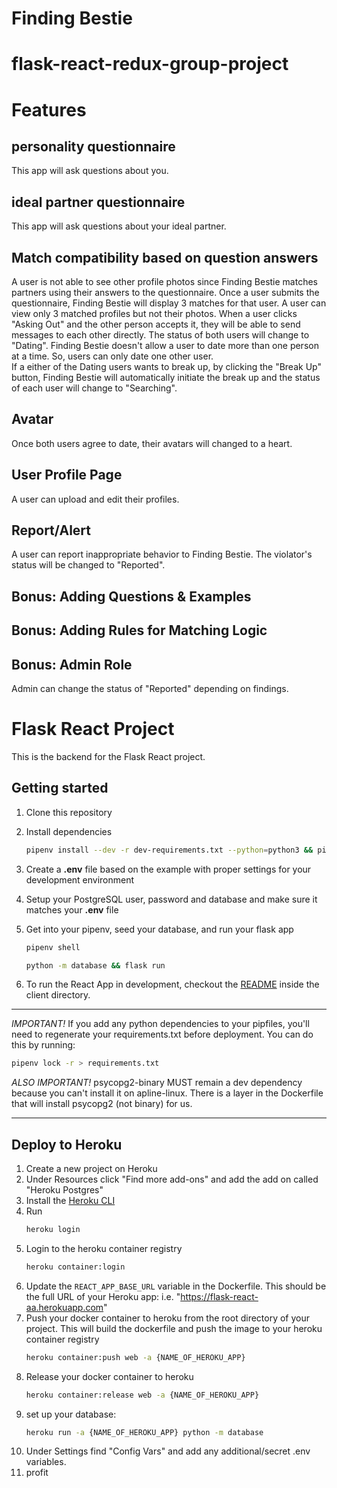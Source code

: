 # Finding Bestie
# flask-react-redux-group-project


# Features
## personality questionnaire
This app will ask questions about you. 

## ideal partner questionnaire
This app will ask questions about your ideal partner.

## Match compatibility based on question answers
A user is not able to see other profile photos since Finding Bestie matches partners using their answers to the questionnaire. 
Once a user submits the questionnaire, Finding Bestie will display 3 matches for that user. 
A user can view only 3 matched profiles but not their photos.
When a user clicks "Asking Out" and the other person accepts it, they will be able to send messages to each other directly. The status of both users will change to "Dating".
Finding Bestie doesn't allow a user to date more than one person at a time. So, users can only date one other user.  
If a either of the Dating users wants to break up, by clicking the "Break Up" button, Finding Bestie will automatically initiate the break up and the status of each user will change to "Searching".


## Avatar
Once both users agree to date, their avatars will changed to a heart. 

## User Profile Page
A user can upload and edit their profiles. 

## Report/Alert
A user can report inappropriate behavior to Finding Bestie. The violator's status will be changed to "Reported".

## Bonus: Adding Questions & Examples
## Bonus: Adding Rules for Matching Logic

## Bonus: Admin Role 
Admin can change the status of "Reported" depending on findings. 


# Flask React Project

This is the backend for the Flask React project.

## Getting started

1. Clone this repository

2. Install dependencies
   ```bash
   pipenv install --dev -r dev-requirements.txt --python=python3 && pipenv install -r requirements.txt
   ```

3. Create a **.env** file based on the example with proper settings for your
   development environment
4. Setup your PostgreSQL user, password and database and make sure it matches your **.env** file

5. Get into your pipenv, seed your database, and run your flask app

   ```bash
   pipenv shell
   ```

   ```bash
   python -m database && flask run
   ```
6. To run the React App in development, checkout the [README](./client/README.md) inside the client directory.




***
*IMPORTANT!*
   If you add any python dependencies to your pipfiles, you'll need to regenerate your requirements.txt before deployment.
   You can do this by running:
   ```bash
   pipenv lock -r > requirements.txt
   ```

*ALSO IMPORTANT!*
   psycopg2-binary MUST remain a dev dependency because you can't install it on apline-linux.
   There is a layer in the Dockerfile that will install psycopg2 (not binary) for us.
***


## Deploy to Heroku

1. Create a new project on Heroku
2. Under Resources click "Find more add-ons" and add the add on called "Heroku Postgres"
3. Install the [Heroku CLI](https://devcenter.heroku.com/articles/heroku-command-line)
4. Run
   ```bash
   heroku login
   ```
5. Login to the heroku container registry
   ```bash
   heroku container:login
   ```
6. Update the `REACT_APP_BASE_URL` variable in the Dockerfile.
   This should be the full URL of your Heroku app: i.e. "https://flask-react-aa.herokuapp.com"
7. Push your docker container to heroku from the root directory of your project.
   This will build the dockerfile and push the image to your heroku container registry
   ```bash
   heroku container:push web -a {NAME_OF_HEROKU_APP}
   ```
8. Release your docker container to heroku
   ```bash
   heroku container:release web -a {NAME_OF_HEROKU_APP}
   ```
9. set up your database:
   ```bash
   heroku run -a {NAME_OF_HEROKU_APP} python -m database
   ```
10. Under Settings find "Config Vars" and add any additional/secret .env variables.
11. profit
